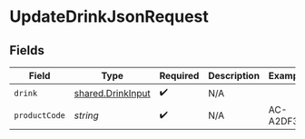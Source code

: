 # UpdateDrinkJsonRequest


## Fields

| Field                                                         | Type                                                          | Required                                                      | Description                                                   | Example                                                       |
| ------------------------------------------------------------- | ------------------------------------------------------------- | ------------------------------------------------------------- | ------------------------------------------------------------- | ------------------------------------------------------------- |
| `drink`                                                       | [shared.DrinkInput](../../../sdk/models/shared/drinkinput.md) | :heavy_check_mark:                                            | N/A                                                           |                                                               |
| `productCode`                                                 | *string*                                                      | :heavy_check_mark:                                            | N/A                                                           | AC-A2DF3                                                      |